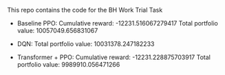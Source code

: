 This repo contains the code for the BH Work Trial Task

- Baseline PPO:
    Cumulative reward: -12231.516067279417
    Total portfolio value: 10057049.656831067

- DQN:
    Total portfolio value: 10031378.247182233

- Transformer + PPO:
    Cumulative reward: -12231.228875703917
    Total portfolio value: 9989910.056471266
